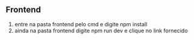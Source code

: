
## Frontend
<ol>
<li>entre na pasta frontend pelo cmd e digite npm install </li>
<li>ainda na pasta frontend digite npm run dev e clique no link fornecido </li>

</ol>